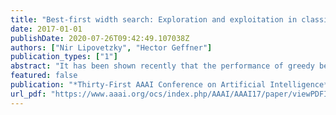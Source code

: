 ```yaml
---
title: "Best-first width search: Exploration and exploitation in classical planning"
date: 2017-01-01
publishDate: 2020-07-26T09:42:49.107038Z
authors: ["Nir Lipovetzky", "Hector Geffner"]
publication_types: ["1"]
abstract: "It has been shown recently that the performance of greedy best-first search (GBFS) for computing plans that are not necessarily optimal can be improved by adding forms of exploration when reaching heuristic plateaus: from random walks to local GBFS searches. In this work, we address this problem but using structural exploration methods resulting from the ideas of width-based search. Width-based methodsseek novel states, are not goal oriented, and their power has been shown recently in the Atari and GVG-AI video-games. We show first that width-based exploration in GBFS is more effective than GBFS with local GBFS search (GBFS-LS), and then proceed to formulate a simple and general computational framework where standard goal-oriented search (exploitation) and width-based search (structural exploration) are combined to yield a search scheme, best-first width search, that is better than both and which results in classical planning algorithms that outperform the state-of-the-art planners."
featured: false
publication: "*Thirty-First AAAI Conference on Artificial Intelligence*"
url_pdf: "https://www.aaai.org/ocs/index.php/AAAI/AAAI17/paper/viewPDFInterstitial/14862/14161"
---
```


